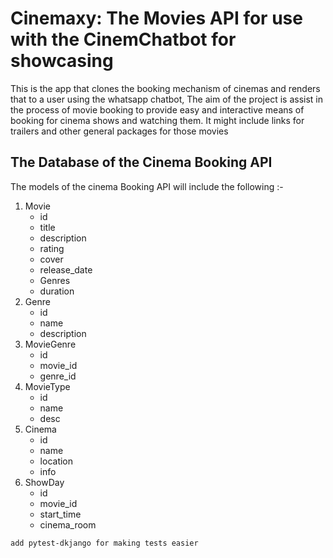 # Cinemaxy: The Movies API for use with the CinemChatbot for showcasing

This is the app that clones the booking mechanism of cinemas and renders that to a user using the whatsapp chatbot,
The aim of the project is assist in the process of movie booking to provide easy and interactive means of booking for cinema shows and watching them. It might include links for trailers and other general packages for those movies

## The Database of the Cinema Booking API

The models of the cinema Booking API will include the following :-

1. Movie
   - id
   - title
   - description
   - rating
   - cover
   - release_date
   - Genres
   - duration
2. Genre
   - id
   - name
   - description
3. MovieGenre
   - id
   - movie_id
   - genre_id
4. MovieType
   - id
   - name
   - desc
5. Cinema
   - id
   - name
   - location
   - info
6. ShowDay
   - id
   - movie_id
   - start_time
   - cinema_room

```
add pytest-dkjango for making tests easier
```
